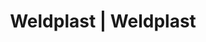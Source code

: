 ---
Filename: "eshop-products-variant634"
Link: "file:/Users/vinayakpatel/Downloads/www.weldplast.cz/eshop_products_compare/add/eshop-products-variant634"
product_name: "null"
product_id: "null"
title: "Weldplast | Weldplast"
product_desc: ""
product_specs: ""
product_downloads: ""
href: ""
p_desc_2: ""
accessories: ""
similar_products: ""
---